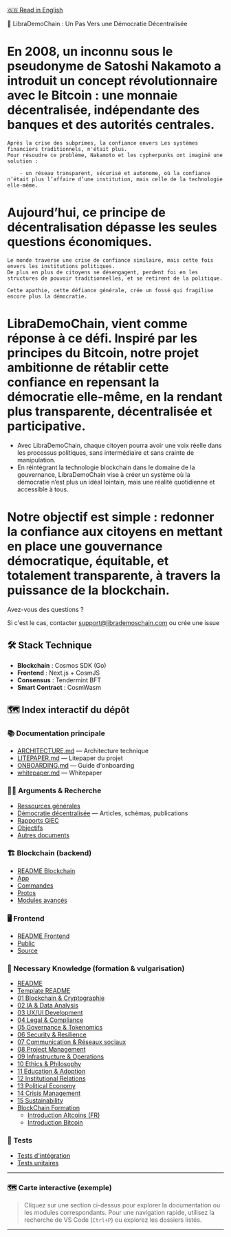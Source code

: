 [🇬🇧 Read in English](README.md)

🧿 LibraDemoChain : Un Pas Vers une Démocratie Décentralisée 

 # En 2008, un inconnu sous le pseudonyme de Satoshi Nakamoto a introduit un concept révolutionnaire avec le Bitcoin : une monnaie décentralisée, indépendante des banques et des autorités centrales. 

    Après la crise des subprimes, la confiance envers Les systèmes financiers traditionnels, n'était plus.   
    Pour résoudre ce problème, Nakamoto et les cypherpunks ont imaginé une solution : 

        - un réseau transparent, sécurisé et autonome, où la confiance n’était plus l’affaire d’une institution, mais celle de la technologie elle-même.

 # Aujourd’hui, ce principe de décentralisation dépasse les seules questions économiques. 

    Le monde traverse une crise de confiance similaire, mais cette fois envers les institutions politiques. 
    De plus en plus de citoyens se désengagent, perdent foi en les structures de pouvoir traditionnelles, et se retirent de la politique. 

    Cette apathie, cette défiance générale, crée un fossé qui fragilise encore plus la démocratie.

 # LibraDemoChain, vient comme réponse à ce défi. Inspiré par les principes du Bitcoin, notre projet ambitionne de rétablir cette confiance en repensant la démocratie elle-même, en la rendant plus transparente, décentralisée et participative.

   * Avec LibraDemoChain, chaque citoyen pourra avoir une voix réelle dans les processus politiques, sans intermédiaire et sans crainte de manipulation. 
   * En réintégrant la technologie blockchain dans le domaine de la gouvernance, LibraDemoChain vise à créer un système où la démocratie n’est plus un idéal lointain, mais une réalité quotidienne et accessible à tous.

 # Notre objectif est simple : redonner la confiance aux citoyens en mettant en place une gouvernance démocratique, équitable, et totalement transparente, à travers la puissance de la blockchain.
 

Avez-vous des questions ? 

Si c'est le cas, contacter support@librademoschain.com ou crée une issue


## 🛠 Stack Technique
- **Blockchain** : Cosmos SDK (Go)
- **Frontend** : Next.js + CosmJS
- **Consensus** : Tendermint BFT
- **Smart Contract** : CosmWasm

## 🗺️ Index interactif du dépôt

### 📚 Documentation principale

- [ARCHITECTURE.md](docs/ARCHITECTURE.md) — Architecture technique
- [LITEPAPER.md](docs/LITEPAPER.md) — Litepaper du projet
- [ONBOARDING.md](docs/ONBOARDING.md) — Guide d'onboarding
- [whitepaper.md](docs/whitepaper.md) — Whitepaper

### 🧑‍🔬 Arguments & Recherche

- [Ressources générales](docs/research_arguments/Ressources.md)
- [Démocratie décentralisée](docs/research_arguments/Decentralised_Democraty/) — Articles, schémas, publications
- [Rapports GIEC](docs/research_arguments/GIEC_Rapports/)
- [Objectifs](docs/research_arguments/Objectifs/)
- [Autres documents](docs/research_arguments/Others_Documents/)

### 🏗️ Blockchain (backend)

- [README Blockchain](blockchain/README.md)
- [App](blockchain/app/)
- [Commandes](blockchain/cmd/)
- [Protos](blockchain/proto/)
- [Modules avancés](blockchain/x/)

### 🖥️ Frontend

- [README Frontend](frontend/README.md)
- [Public](frontend/public/)
- [Source](frontend/src/)

### 🧠 Necessary Knowledge (formation & vulgarisation)

- [README](NecessaryKnowledge/README.md)
- [Template README](NecessaryKnowledge/Template_REDAME.md)
- [01 Blockchain & Cryptographie](NecessaryKnowledge/01_Blockchain_Cryptography/)
- [02 IA & Data Analysis](NecessaryKnowledge/02_AI_DataAnalysis/)
- [03 UX/UI Development](NecessaryKnowledge/03_UX_UI_Development/)
- [04 Legal & Compliance](NecessaryKnowledge/04_Legal_Compliance/)
- [05 Governance & Tokenomics](NecessaryKnowledge/05_Governance_Tokenomics/)
- [06 Security & Resilience](NecessaryKnowledge/06_Security_Resilience/)
- [07 Communication & Réseaux sociaux](NecessaryKnowledge/07_Communication_SocialNetworks/)
- [08 Project Management](NecessaryKnowledge/08_Project_Management/)
- [09 Infrastructure & Operations](NecessaryKnowledge/09_Infrastructure_Operations/)
- [10 Ethics & Philosophy](NecessaryKnowledge/10_Ethics_Phylosophy/)
- [11 Education & Adoption](NecessaryKnowledge/11_Education_Adoption/)
- [12 Institutional Relations](NecessaryKnowledge/12_Institutional_Relations/)
- [13 Political Economy](NecessaryKnowledge/13_Political_Economy/)
- [14 Crisis Management](NecessaryKnowledge/14_Crisis_Management/)
- [15 Sustainability](NecessaryKnowledge/15_Sustainability/)
- [BlockChain Formation](NecessaryKnowledge/BlockChain_Formation/)
  - [Introduction Altcoins (FR)](NecessaryKnowledge/BlockChain_Formation/Introduction_AltCoins_FR.html)
  - [Introduction Bitcoin](NecessaryKnowledge/BlockChain_Formation/Introduction_Bitcoin.html)

### 🧪 Tests

- [Tests d'intégration](tests/integration/)
- [Tests unitaires](tests/unit/)

---

### 🗺️ Carte interactive (exemple)

> Cliquez sur une section ci-dessus pour explorer la documentation ou les modules correspondants.
> Pour une navigation rapide, utilisez la recherche de VS Code (`Ctrl+P`) ou explorez les dossiers listés.

---

